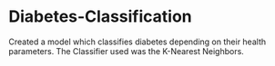 # Diabetes-Classification
Created a model which classifies diabetes depending on their health parameters. The Classifier used was the K-Nearest Neighbors.
